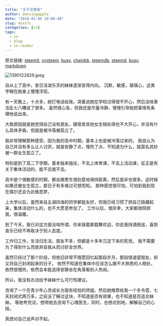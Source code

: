 ```yaml
---
title: "关于交朋友"
author: dancingapple
date: "2018-01-04 10:06:48"
slug: 4nxt7c
categories: [cn]
tags: 
  - cn
  - blog
  - cn-reader
---
```


原文链接: [steemit](https://steemit.com), [cnsteem](https://cnsteem.com), [busy](https://busy.org), [chainbb](https://chainbb.com), [steemdb](https://steemdb.com), [steemd](https://steemd.com), [busy](https://busy.org), [markdown](https://raw.githubusercontent.com/pzhaonet/steem_dancingapple/master/content/post/4nxt7c.md)

![1390122829.jpeg](https://steemitimages.com/DQmQjy5wDCMc9zVZQpoeWvPsPeuYRDLY8CAnaFAuWYwTcze/1390122829.jpeg)

自从上了高中，昔日活泼乐天的妹妹逐渐变得内向。
沉默，敏感，玻璃心，这类字眼在她身上慢慢浮现。

有一天晚上，十点多，她打电话给我，哭着说她在学校过得很不开心，然后没啥章法乱七八糟说了很多。
虽然很心急，但我还是尽量冷静，慢慢引导她把事情有条理地说出来。

大致原因就是她觉得自己没有朋友，跟宿舍其他女生相处得也不大开心，并没有什么具体矛盾，但就是被冷落被孤立了。

我非常理解那种感受，因为我的高中时期，基本上也是被冷落过来的。
我自认为自己并没有多么让人讨厌，就是安静了点，慢热了点，不知道为什么，就莫名其妙被一群女生孤立了。

特别是到了高二下学期，基本独来独往，不去上体育课，不去上活动课，反正是有关于集体活动的，能不去就不去。

高中是个很敏感的时期，都会跟男生很刻意地保持距离，然后是非也很多。这时候如果还被女生孤立，那日子有多难过可想而知。
那种感觉很可怕，可怕到我到现在偶尔还会为此做恶梦。

上大学以后，虽然来自五湖四海的同学都挺友好，但我已经习惯了把自己隐藏起来，集体活动什么的，也不大愿意参加了。
工作以后，很庆幸，大家都很照顾我，很温暖。

到了今天，我已对这方面没啥所谓，你来我载歌载舞欢迎，你走我持酒相送，喜怒哀乐已经不再取决于别人态度。

工作归工作，生活归生活，朋友不多，但都是十多年沉淀下来的死党。
我不需要为了得到什么而放弃自我从而讨好全世界。

虽然已经过了那个阶段，但依旧非常不情愿回忆起那段岁月，那段很渴望朋友，却又将自己封闭起来的日子。
依然不知道在集体中应该怎么跟不大熟悉的人相处，依然很慢热，依然会本能选择安静坐在角落看别人热闹。

所以，我没有办法给予妹妹什么可行性建议。

咨询了一个在青少年心灵成长方面有经验的师姐，然后她推荐给我一个冬令营，七天封闭式两万多，之前没了解过这块，不知道是否有效果，也不知道是否适合妹妹。
等她考完试，想带她去咨询下心理医生，同时，也想迟到地，解解自己的心结。

真想对自己说声对不起。
